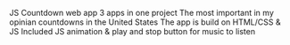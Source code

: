 JS Countdown web app
3 apps in one project
The most important in my opinian countdowns in the United States
The app is build on HTML/CSS & JS 
Included JS animation & play and stop button for music to listen 
